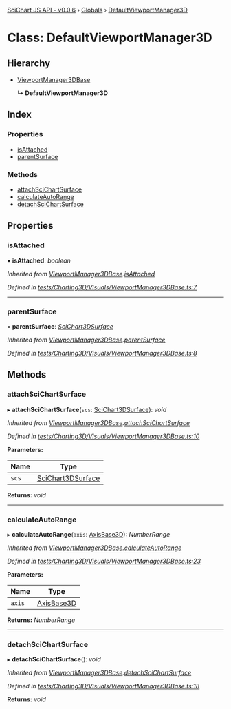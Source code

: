 [SciChart JS API - v0.0.6](../README.md) › [Globals](../globals.md) › [DefaultViewportManager3D](defaultviewportmanager3d.md)

# Class: DefaultViewportManager3D

## Hierarchy

* [ViewportManager3DBase](viewportmanager3dbase.md)

  ↳ **DefaultViewportManager3D**

## Index

### Properties

* [isAttached](defaultviewportmanager3d.md#isattached)
* [parentSurface](defaultviewportmanager3d.md#parentsurface)

### Methods

* [attachSciChartSurface](defaultviewportmanager3d.md#attachscichartsurface)
* [calculateAutoRange](defaultviewportmanager3d.md#calculateautorange)
* [detachSciChartSurface](defaultviewportmanager3d.md#detachscichartsurface)

## Properties

###  isAttached

• **isAttached**: *boolean*

*Inherited from [ViewportManager3DBase](viewportmanager3dbase.md).[isAttached](viewportmanager3dbase.md#isattached)*

*Defined in [tests/Charting3D/Visuals/ViewportManager3DBase.ts:7](https://github.com/ABTSoftware/SciChart.Dev/blob/34ff3115c2/Web/src/SciChart/tests/Charting3D/Visuals/ViewportManager3DBase.ts#L7)*

___

###  parentSurface

• **parentSurface**: *[SciChart3DSurface](scichart3dsurface.md)*

*Inherited from [ViewportManager3DBase](viewportmanager3dbase.md).[parentSurface](viewportmanager3dbase.md#parentsurface)*

*Defined in [tests/Charting3D/Visuals/ViewportManager3DBase.ts:8](https://github.com/ABTSoftware/SciChart.Dev/blob/34ff3115c2/Web/src/SciChart/tests/Charting3D/Visuals/ViewportManager3DBase.ts#L8)*

## Methods

###  attachSciChartSurface

▸ **attachSciChartSurface**(`scs`: [SciChart3DSurface](scichart3dsurface.md)): *void*

*Inherited from [ViewportManager3DBase](viewportmanager3dbase.md).[attachSciChartSurface](viewportmanager3dbase.md#attachscichartsurface)*

*Defined in [tests/Charting3D/Visuals/ViewportManager3DBase.ts:10](https://github.com/ABTSoftware/SciChart.Dev/blob/34ff3115c2/Web/src/SciChart/tests/Charting3D/Visuals/ViewportManager3DBase.ts#L10)*

**Parameters:**

Name | Type |
------ | ------ |
`scs` | [SciChart3DSurface](scichart3dsurface.md) |

**Returns:** *void*

___

###  calculateAutoRange

▸ **calculateAutoRange**(`axis`: [AxisBase3D](axisbase3d.md)): *NumberRange*

*Inherited from [ViewportManager3DBase](viewportmanager3dbase.md).[calculateAutoRange](viewportmanager3dbase.md#calculateautorange)*

*Defined in [tests/Charting3D/Visuals/ViewportManager3DBase.ts:23](https://github.com/ABTSoftware/SciChart.Dev/blob/34ff3115c2/Web/src/SciChart/tests/Charting3D/Visuals/ViewportManager3DBase.ts#L23)*

**Parameters:**

Name | Type |
------ | ------ |
`axis` | [AxisBase3D](axisbase3d.md) |

**Returns:** *NumberRange*

___

###  detachSciChartSurface

▸ **detachSciChartSurface**(): *void*

*Inherited from [ViewportManager3DBase](viewportmanager3dbase.md).[detachSciChartSurface](viewportmanager3dbase.md#detachscichartsurface)*

*Defined in [tests/Charting3D/Visuals/ViewportManager3DBase.ts:18](https://github.com/ABTSoftware/SciChart.Dev/blob/34ff3115c2/Web/src/SciChart/tests/Charting3D/Visuals/ViewportManager3DBase.ts#L18)*

**Returns:** *void*
